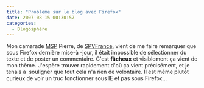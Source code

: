 ```yaml
---
title: "Problème sur le blog avec Firefox"
date: 2007-08-15 00:30:57
categories:
  - Blogosphère
---
```


Mon camarade [MSP](https://www.microsoftstudentpartners.com) Pierre, de [SPVFrance](http://www.spvfrance.net/), vient de me faire remarquer que sous Firefox dernière mise-à -jour, il était impossible de sélectionner du texte et de poster un commentaire. C'est **fâcheux** et visiblement ça vient de mon thème. J'espère trouver rapidement d'où ça vient précisément, et je tenais à  souligner que tout cela n'a rien de volontaire. Il est même plutôt curieux de voir un truc fonctionner sous IE et pas sous Firefox…